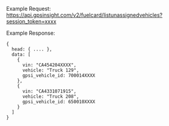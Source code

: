 Example Request: https://api.gpsinsight.com/v2/fuelcard/listunassignedvehicles?session_token=xxxx

Example Response:

    {
      head: { .... },
      data: [
        {
          vin: "CA454204XXXX",
          vehicle: "Truck 129",
          gpsi_vehicle_id: 700014XXXX
        },
        {
          vin: "CA4331071915",
          vehicle: "Truck 208",
          gpsi_vehicle_id: 650010XXXX
        }
      ]
    }
